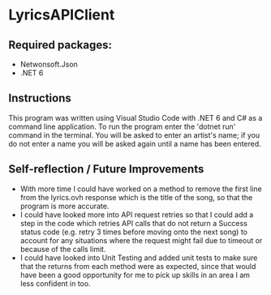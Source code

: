 # LyricsAPIClient
## Required packages:
- Netwonsoft.Json
- .NET 6

## Instructions
This program was written using Visual Studio Code with .NET 6 and C# as a command line application. 
To run the program enter the 'dotnet run' command in the terminal. You will be asked to enter an artist's name; if you do not enter a name you will be asked again until a name has been entered.

## Self-reflection / Future Improvements
 - With more time I could have worked on a method to remove the first line from the lyrics.ovh response which is the title of the song, so that the program is more accurate.
 - I could have looked more into API request retries so that I could add a step in the code which retries API calls that do not return a Success status code (e.g. retry 3 times before moving onto the next song) to account for any situations where the request might fail due to timeout or because of the calls limit.
 - I could have looked into Unit Testing and added unit tests to make sure that the returns from each method were as expected, since that would have been a good opportunity for me to pick up skills in an area I am less confident in too.
